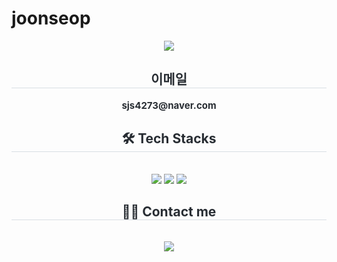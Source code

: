 # joonseop
<div align= "center">
    <img src="https://capsule-render.vercel.app/api?type=rounded&color=gradient&height=120&text=JoonSeop's%20GitHub&animation=&fontColor=000000&fontSize=70" />
    </div>
    <div align= "center"> 
    <h2 style="border-bottom: 1px solid #d8dee4; color: #282d33;"> 이메일 </h2>  
    <div style="font-weight: 700; font-size: 15px; text-align: center; color: #282d33;"> sjs4273@naver.com </div> 
    </div>
    <div align= "center">
    <h2 style="border-bottom: 1px solid #d8dee4; color: #282d33;"> 🛠️ Tech Stacks </h2> <br> 
    <div style="margin: 0 auto; text-align: center;" align= "center"> <img src="https://img.shields.io/badge/React-61DAFB?style=for-the-badge&logo=React&logoColor=white">
          <img src="https://img.shields.io/badge/Figma-F24E1E?style=for-the-badge&logo=Figma&logoColor=white">
          <img src="https://img.shields.io/badge/Javascript-F7DF1E?style=for-the-badge&logo=Javascript&logoColor=white">
          </div>
    </div>
    <div align= "center">
    <h2 style="border-bottom: 1px solid #d8dee4; color: #282d33;"> 🧑‍💻 Contact me </h2> <br> 
    <div align= "center"> <a href=mailto:sjs271777@gmail.com> <img src="https://img.shields.io/badge/Gmail-EA4335?style=for-the-badge&logo=Gmail&logoColor=white&link=mailto:sjs271777@gmail.com"> </a>
          </div>  <br> 
    <div align= "center">  </div> 
    </div>
  
    
    
    
    
